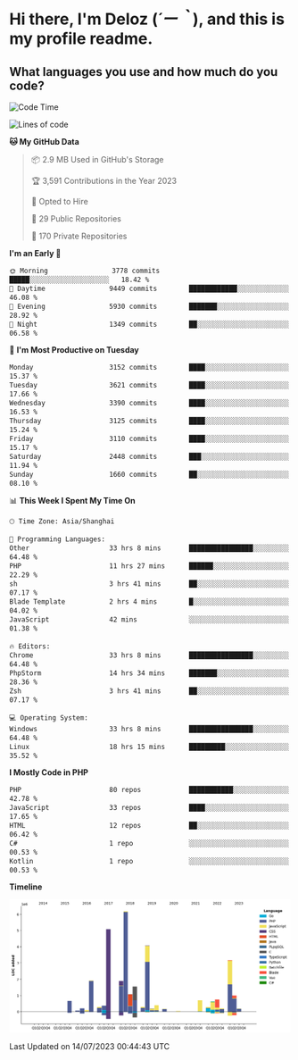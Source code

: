 # **Hi there, I'm Deloz (*´ー｀*), and this is my profile readme.**

## **What languages you use and how much do you code?**

<!--START_SECTION:waka-->
![Code Time](http://img.shields.io/badge/Code%20Time-1%2C898%20hrs%2029%20mins-blue)

![Lines of code](https://img.shields.io/badge/From%20Hello%20World%20I%27ve%20Written-31.3%20million%20lines%20of%20code-blue)

**🐱 My GitHub Data** 

> 📦 2.9 MB Used in GitHub's Storage 
 > 
> 🏆 3,591 Contributions in the Year 2023
 > 
> 💼 Opted to Hire
 > 
> 📜 29 Public Repositories 
 > 
> 🔑 170 Private Repositories 
 > 
**I'm an Early 🐤** 

```text
🌞 Morning                3778 commits        █████░░░░░░░░░░░░░░░░░░░░   18.42 % 
🌆 Daytime                9449 commits        ████████████░░░░░░░░░░░░░   46.08 % 
🌃 Evening                5930 commits        ███████░░░░░░░░░░░░░░░░░░   28.92 % 
🌙 Night                  1349 commits        ██░░░░░░░░░░░░░░░░░░░░░░░   06.58 % 
```
📅 **I'm Most Productive on Tuesday** 

```text
Monday                   3152 commits        ████░░░░░░░░░░░░░░░░░░░░░   15.37 % 
Tuesday                  3621 commits        ████░░░░░░░░░░░░░░░░░░░░░   17.66 % 
Wednesday                3390 commits        ████░░░░░░░░░░░░░░░░░░░░░   16.53 % 
Thursday                 3125 commits        ████░░░░░░░░░░░░░░░░░░░░░   15.24 % 
Friday                   3110 commits        ████░░░░░░░░░░░░░░░░░░░░░   15.17 % 
Saturday                 2448 commits        ███░░░░░░░░░░░░░░░░░░░░░░   11.94 % 
Sunday                   1660 commits        ██░░░░░░░░░░░░░░░░░░░░░░░   08.10 % 
```


📊 **This Week I Spent My Time On** 

```text
🕑︎ Time Zone: Asia/Shanghai

💬 Programming Languages: 
Other                    33 hrs 8 mins       ████████████████░░░░░░░░░   64.48 % 
PHP                      11 hrs 27 mins      ██████░░░░░░░░░░░░░░░░░░░   22.29 % 
sh                       3 hrs 41 mins       ██░░░░░░░░░░░░░░░░░░░░░░░   07.17 % 
Blade Template           2 hrs 4 mins        █░░░░░░░░░░░░░░░░░░░░░░░░   04.02 % 
JavaScript               42 mins             ░░░░░░░░░░░░░░░░░░░░░░░░░   01.38 % 

🔥 Editors: 
Chrome                   33 hrs 8 mins       ████████████████░░░░░░░░░   64.48 % 
PhpStorm                 14 hrs 34 mins      ███████░░░░░░░░░░░░░░░░░░   28.36 % 
Zsh                      3 hrs 41 mins       ██░░░░░░░░░░░░░░░░░░░░░░░   07.17 % 

💻 Operating System: 
Windows                  33 hrs 8 mins       ████████████████░░░░░░░░░   64.48 % 
Linux                    18 hrs 15 mins      █████████░░░░░░░░░░░░░░░░   35.52 % 
```

**I Mostly Code in PHP** 

```text
PHP                      80 repos            ███████████░░░░░░░░░░░░░░   42.78 % 
JavaScript               33 repos            ████░░░░░░░░░░░░░░░░░░░░░   17.65 % 
HTML                     12 repos            ██░░░░░░░░░░░░░░░░░░░░░░░   06.42 % 
C#                       1 repo              ░░░░░░░░░░░░░░░░░░░░░░░░░   00.53 % 
Kotlin                   1 repo              ░░░░░░░░░░░░░░░░░░░░░░░░░   00.53 % 
```



**Timeline**

![Lines of Code chart](https://raw.githubusercontent.com/deloz/deloz/main/assets/bar_graph.png)


 Last Updated on 14/07/2023 00:44:43 UTC
<!--END_SECTION:waka-->
